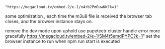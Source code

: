     "https://megacloud.tv/embed-2/e-1/n4rb2PmDuwKK?k=1"

some optimization , each time the m3u8 file is received the browser tab closes, and the browser instance stays on.

remove the dev mode upon uphold
use pupeteetr cluster
handle error more gracefully
https://megacloud.tv/embed-2/e-1/SM4t5emdPYPC?k=1"
set the browser instance to run when npm run start is executed
